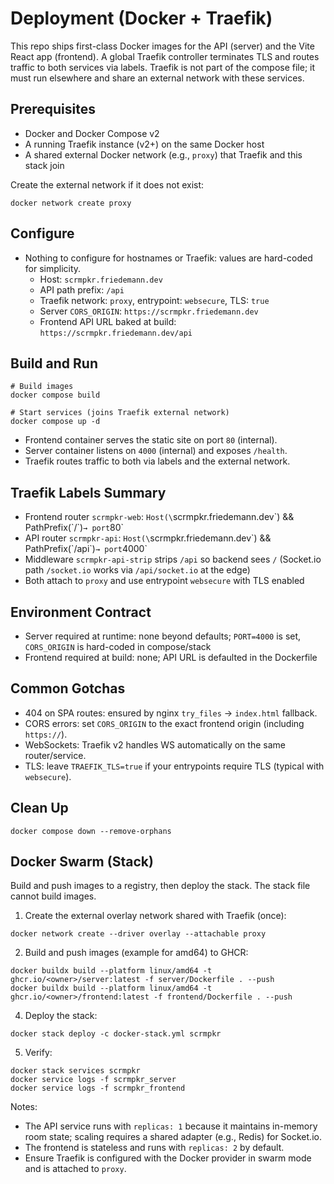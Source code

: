 # Deployment (Docker + Traefik)

This repo ships first-class Docker images for the API (server) and the Vite React app (frontend). A global Traefik controller terminates TLS and routes traffic to both services via labels. Traefik is not part of the compose file; it must run elsewhere and share an external network with these services.

## Prerequisites
- Docker and Docker Compose v2
- A running Traefik instance (v2+) on the same Docker host
- A shared external Docker network (e.g., `proxy`) that Traefik and this stack join

Create the external network if it does not exist:

```
docker network create proxy
```

## Configure
- Nothing to configure for hostnames or Traefik: values are hard-coded for simplicity.
  - Host: `scrmpkr.friedemann.dev`
  - API path prefix: `/api`
  - Traefik network: `proxy`, entrypoint: `websecure`, TLS: `true`
  - Server `CORS_ORIGIN`: `https://scrmpkr.friedemann.dev`
  - Frontend API URL baked at build: `https://scrmpkr.friedemann.dev/api`

## Build and Run
```
# Build images
docker compose build

# Start services (joins Traefik external network)
docker compose up -d
```

- Frontend container serves the static site on port `80` (internal).
- Server container listens on `4000` (internal) and exposes `/health`.
- Traefik routes traffic to both via labels and the external network.

## Traefik Labels Summary
- Frontend router `scrmpkr-web`: `Host(\`scrmpkr.friedemann.dev\`) && PathPrefix(\`/\`)` → port `80`
- API router `scrmpkr-api`: `Host(\`scrmpkr.friedemann.dev\`) && PathPrefix(\`/api\`)` → port `4000`
- Middleware `scrmpkr-api-strip` strips `/api` so backend sees `/` (Socket.io path `/socket.io` works via `/api/socket.io` at the edge)
- Both attach to `proxy` and use entrypoint `websecure` with TLS enabled

## Environment Contract
- Server required at runtime: none beyond defaults; `PORT=4000` is set, `CORS_ORIGIN` is hard-coded in compose/stack
- Frontend required at build: none; API URL is defaulted in the Dockerfile

## Common Gotchas
- 404 on SPA routes: ensured by nginx `try_files` → `index.html` fallback.
- CORS errors: set `CORS_ORIGIN` to the exact frontend origin (including `https://`).
- WebSockets: Traefik v2 handles WS automatically on the same router/service.
- TLS: leave `TRAEFIK_TLS=true` if your entrypoints require TLS (typical with `websecure`).

## Clean Up
```
docker compose down --remove-orphans
```

## Docker Swarm (Stack)

Build and push images to a registry, then deploy the stack. The stack file cannot build images.

1) Create the external overlay network shared with Traefik (once):

```
docker network create --driver overlay --attachable proxy
```

2) Build and push images (example for amd64) to GHCR:

```
docker buildx build --platform linux/amd64 -t ghcr.io/<owner>/server:latest -f server/Dockerfile . --push
docker buildx build --platform linux/amd64 -t ghcr.io/<owner>/frontend:latest -f frontend/Dockerfile . --push
```

4) Deploy the stack:

```
docker stack deploy -c docker-stack.yml scrmpkr
```

5) Verify:

```
docker stack services scrmpkr
docker service logs -f scrmpkr_server
docker service logs -f scrmpkr_frontend
```

Notes:
- The API service runs with `replicas: 1` because it maintains in-memory room state; scaling requires a shared adapter (e.g., Redis) for Socket.io.
- The frontend is stateless and runs with `replicas: 2` by default.
- Ensure Traefik is configured with the Docker provider in swarm mode and is attached to `proxy`.
